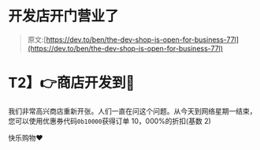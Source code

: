 # 开发店开门营业了

> 原文:[https://dev.to/ben/the-dev-shop-is-open-for-business-77l](https://dev.to/ben/the-dev-shop-is-open-for-business-77l)

# T2】👉商店开发到🎁

我们非常高兴商店重新开张。人们一直在问这个问题。从今天到网络星期一结束，您可以使用优惠券代码`0b10000`获得订单 10，000%的折扣(基数 2)

快乐购物❤️
